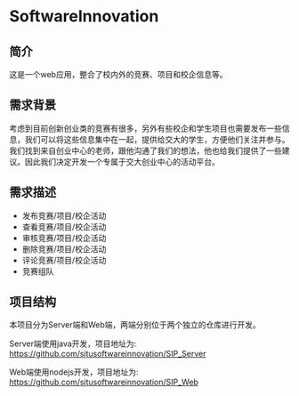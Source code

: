 # SoftwareInnovation

## 简介

这是一个web应用，整合了校内外的竞赛、项目和校企信息等。

## 需求背景

考虑到目前创新创业类的竞赛有很多，另外有些校企和学生项目也需要发布一些信息，我们可以将这些信息集中在一起，提供给交大的学生，方便他们关注并参与。我们找到来自创业中心的老师，跟他沟通了我们的想法，他也给我们提供了一些建议。因此我们决定开发一个专属于交大创业中心的活动平台。

## 需求描述

- 发布竞赛/项目/校企活动
- 查看竞赛/项目/校企活动
- 审核竞赛/项目/校企活动
- 删除竞赛/项目/校企活动
- 评论竞赛/项目/校企活动
- 竞赛组队

## 项目结构

本项目分为Server端和Web端，两端分别位于两个独立的仓库进行开发。

Server端使用java开发，项目地址为: https://github.com/sjtusoftwareinnovation/SIP_Server

Web端使用nodejs开发，项目地址为: https://github.com/sjtusoftwareinnovation/SIP_Web
